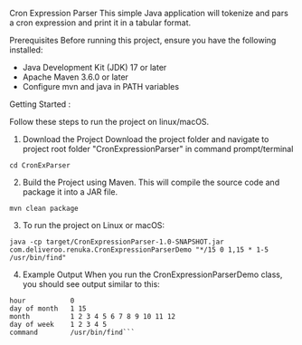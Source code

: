 Cron Expression Parser
This simple Java application will tokenize and pars a cron expression and print it in a tabular format.

Prerequisites
Before running this project, ensure you have the following installed:

* Java Development Kit (JDK) 17 or later
* Apache Maven 3.6.0 or later
* Configure mvn and java in PATH variables


Getting Started :

Follow these steps to run the project on linux/macOS.

1. Download the Project
   Download the project folder and navigate to project root folder "CronExpressionParser" in command prompt/terminal

```cd CronExParser```

2. Build the Project using Maven. This will compile the source code and package it into a JAR file.

```mvn clean package```

3. To run the project on Linux or macOS:

```java -cp target/CronExpressionParser-1.0-SNAPSHOT.jar com.deliveroo.renuka.CronExpressionParserDemo "*/15 0 1,15 * 1-5 /usr/bin/find"```

4. Example Output
   When you run the CronExpressionParserDemo class, you should see output similar to this:

```minute         0 15 30 45
hour           0
day of month   1 15
month          1 2 3 4 5 6 7 8 9 10 11 12
day of week    1 2 3 4 5
command        /usr/bin/find```


